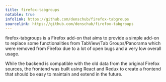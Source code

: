 ```yaml
---
title: firefox-tabgroups
notable: true
infolink: https://github.com/denschub/firefox-tabgroups
sourcelink: https://github.com/denschub/firefox-tabgroups
---
```


firefox-tabgroups is a Firefox add-on that aims to provide a simple add-on to
replace some functionalities from TabView/Tab Groups/Panorama which were
removed from Firefox due to a lot of open bugs and a very low overall usage.

While the backend is compatible with the old data from the original Firefox
sources, the frontend was built using React and Redux to create a frontend that
should be easy to maintain and extend in the future.
